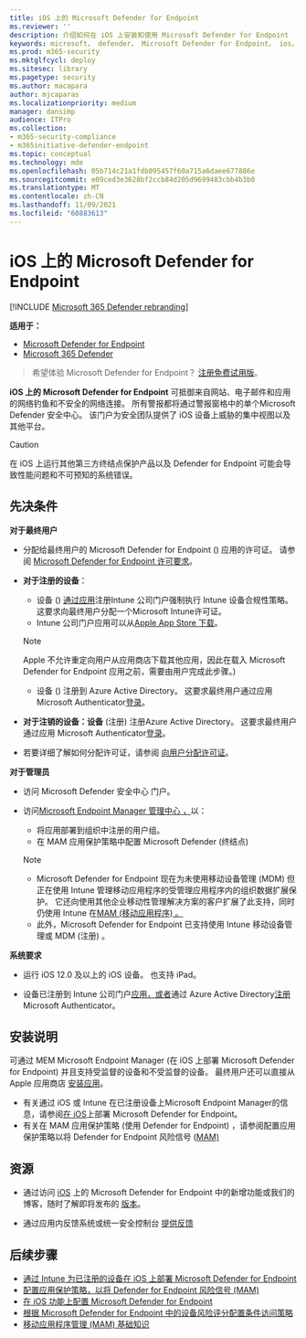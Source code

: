 ```yaml
---
title: iOS 上的 Microsoft Defender for Endpoint
ms.reviewer: ''
description: 介绍如何在 iOS 上安装和使用 Microsoft Defender for Endpoint
keywords: microsoft， defender， Microsoft Defender for Endpoint， ios， 概述， 安装， 部署， 卸载， intune
ms.prod: m365-security
ms.mktglfcycl: deploy
ms.sitesec: library
ms.pagetype: security
ms.author: macapara
author: mjcaparas
ms.localizationpriority: medium
manager: dansimp
audience: ITPro
ms.collection:
- m365-security-compliance
- m365initiative-defender-endpoint
ms.topic: conceptual
ms.technology: mde
ms.openlocfilehash: 05b714c21a1fdb095457f60a715a6daee677886e
ms.sourcegitcommit: e09ced3e3628bf2ccb84d205d9699483cbb4b3b0
ms.translationtype: MT
ms.contentlocale: zh-CN
ms.lasthandoff: 11/09/2021
ms.locfileid: "60883613"
---
```

# <a name="microsoft-defender-for-endpoint-on-ios"></a>iOS 上的 Microsoft Defender for Endpoint

[!INCLUDE [Microsoft 365 Defender rebranding](../../includes/microsoft-defender.md)]

**适用于：**
- [Microsoft Defender for Endpoint](https://go.microsoft.com/fwlink/p/?linkid=2154037)
- [Microsoft 365 Defender](https://go.microsoft.com/fwlink/?linkid=2118804)

> 希望体验 Microsoft Defender for Endpoint？ [注册免费试用版](https://signup.microsoft.com/create-account/signup?products=7f379fee-c4f9-4278-b0a1-e4c8c2fcdf7e&ru=https://aka.ms/MDEp2OpenTrial?ocid=docs-wdatp-exposedapis-abovefoldlink)。

**iOS 上的 Microsoft Defender for Endpoint** 可抵御来自网站、电子邮件和应用的网络钓鱼和不安全的网络连接。 所有警报都将通过警报窗格中的单个Microsoft Defender 安全中心。 该门户为安全团队提供了 iOS 设备上威胁的集中视图以及其他平台。

> [!CAUTION]
> 在 iOS 上运行其他第三方终结点保护产品以及 Defender for Endpoint 可能会导致性能问题和不可预知的系统错误。

## <a name="pre-requisites"></a>先决条件

**对于最终用户**

- 分配给最终用户的 Microsoft Defender for Endpoint () 应用的许可证。 请参阅 [Microsoft Defender for Endpoint 许可要求](/microsoft-365/security/defender-endpoint/minimum-requirements#licensing-requirements)。

- **对于注册的设备**：
    - 设备 () [通过应用](/mem/intune/user-help/enroll-your-device-in-intune-ios)注册Intune 公司门户强制执行 Intune 设备合规性策略。 这要求向最终用户分配一个Microsoft Intune许可证。
    - Intune 公司门户应用可以从[Apple App Store 下载](https://apps.apple.com/us/app/intune-company-portal/id719171358)。
    
    >[!NOTE]
    >Apple 不允许重定向用户从应用商店下载其他应用，因此在载入 Microsoft Defender for Endpoint 应用之前，需要由用户完成此步骤。) 
    
    - 设备 () 注册到 Azure Active Directory。 这要求最终用户通过应用 Microsoft Authenticator[登录](https://apps.apple.com/app/microsoft-authenticator/id983156458)。

- **对于注销的设备：设备** (注册) 注册Azure Active Directory。 这要求最终用户通过应用 Microsoft Authenticator[登录](https://apps.apple.com/app/microsoft-authenticator/id983156458)。

- 若要详细了解如何分配许可证，请参阅 [向用户分配许可证](/azure/active-directory/users-groups-roles/licensing-groups-assign)。

**对于管理员**

- 访问 Microsoft Defender 安全中心 门户。

- 访问[Microsoft Endpoint Manager 管理中心 ，](https://go.microsoft.com/fwlink/?linkid=2109431)以：
   - 将应用部署到组织中注册的用户组。
   - 在 MAM 应用保护策略中配置 Microsoft Defender (终结点) 


    > [!NOTE]
    > - Microsoft Defender for Endpoint 现在为未使用移动设备管理 (MDM) 但正在使用 Intune 管理移动应用程序的受管理应用程序内的组织数据扩展保护。 它还向使用其他企业移动性管理解决方案的客户扩展了此支持，同时仍使用 Intune 在[MAM (移动应用程序) 。 ](/mem/intune/apps/mam-faq)
    > - 此外，Microsoft Defender for Endpoint 已支持使用 Intune 移动设备管理或 MDM (注册) 。  

**系统要求**

- 运行 iOS 12.0 及以上的 iOS 设备。 也支持 iPad。

- 设备已注册到 Intune 公司门户[应用，或者](https://apps.apple.com/us/app/intune-company-portal/id719171358)通过 Azure Active Directory[注册](https://apps.apple.com/app/microsoft-authenticator/id983156458)Microsoft Authenticator。

## <a name="installation-instructions"></a>安装说明

可通过 MEM Microsoft Endpoint Manager (在 iOS 上部署 Microsoft Defender for Endpoint) 并且支持受监督的设备和不受监督的设备。 最终用户还可以直接从 Apple 应用商店 [安装应用](https://aka.ms/mdatpiosappstore)。

- 有关通过 iOS 或 Intune 在已注册设备上Microsoft Endpoint Manager的信息，请参阅[在 iOS](ios-install.md)上部署 Microsoft Defender for Endpoint。
- 有关在 MAM 应用保护策略 (使用 Defender for Endpoint) ，请参阅配置应用保护策略以将 Defender for Endpoint 风险信号 ([MAM) ](ios-install-unmanaged.md)

## <a name="resources"></a>资源

- 通过访问 [iOS](ios-whatsnew.md) 上的 Microsoft Defender for Endpoint 中的新增功能或我们的博客，随时了解即将发布的 [版本](https://techcommunity.microsoft.com/t5/microsoft-defender-atp/bg-p/MicrosoftDefenderATPBlog/label-name/iOS)。

- 通过应用内反馈系统或统一安全控制台 [提供反馈](https://security.microsoft.com)

## <a name="next-steps"></a>后续步骤

- [通过 Intune 为已注册的设备在 iOS 上部署 Microsoft Defender for Endpoint](ios-install.md)
- [配置应用保护策略，以将 Defender for Endpoint 风险信号 (MAM) ](ios-install-unmanaged.md)
- [在 iOS 功能上配置 Microsoft Defender for Endpoint](ios-configure-features.md)
- [根据 Microsoft Defender for Endpoint 中的设备风险评分配置条件访问策略](ios-configure-features.md#conditional-access-with-defender-for-endpoint-on-ios)
- [移动应用程序管理 (MAM) 基础知识](/mem/intune/apps/app-management#mobile-application-management-mam-basics)
